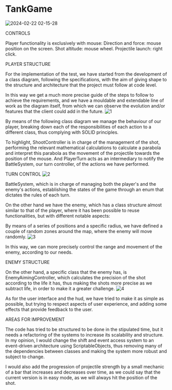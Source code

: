 # TankGame
 ![2024-02-22 02-15-28](https://github.com/Juanluich/TanksGame/assets/44837619/75d5d694-60c2-4c72-bdcd-fb3ef06daca7)

CONTROLS

Player functionality is exclusively with mouse:
Direction and force: mouse position on the screen.
Shot altitude: mouse wheel.
Projectile launch: right click.


PLAYER STRUCTURE

For the implementation of the test, we have started from the development of a class diagram, following the specifications, with the aim of giving shape to the structure and architecture that the project must follow at code level. 

In this way we get a much more precise guide of the steps to follow to achieve the requirements, and we have a mouldable and extendable line of work as the diagram itself, from which we can observe the evolution and/or features that the client could add in the future.
![1](https://github.com/Juanluich/TanksGame/assets/44837619/f6c163bd-effb-47b0-ba5f-21801b339349)

By means of the following class diagram we manage the behaviour of our player, breaking down each of the responsibilities of each action to a different class, thus complying with SOLID principles.

To highlight, ShootController is in charge of the management of the shot, performing the relevant mathematical calculations to calculate a parabola and interpret this parabola as the movement of the projectile towards the position of the mouse.
And PlayerTurn acts as an intermediary to notify the BattleSystem, our turn controller, of the actions we have performed.

TURN CONTROL
![2](https://github.com/Juanluich/TanksGame/assets/44837619/4931739c-cdcb-439b-ba10-05edd7f67583)

BattleSystem, which is in charge of managing both the player's and the enemy's actions, establishing the states of the game through an enum that dictates the rules of each turn.

On the other hand we have the enemy, which has a class structure almost similar to that of the player, where it has been possible to reuse functionalities, but with different notable aspects:

By means of a series of positions and a specific radius, we have defined a couple of random zones around the map, where the enemy will move randomly.
![3](https://github.com/Juanluich/TanksGame/assets/44837619/e8bab67d-3238-49f5-a3e8-5d17bf75bead)

In this way, we can more precisely control the range and movement of the enemy, according to our needs.

ENEMY STRUCTURE

On the other hand, a specific class that the enemy has, is EnemyAimingController, which calculates the precision of the shot according to the life it has, thus making the shots more precise as we subtract life, in order to make it a greater challenge.
![4](https://github.com/Juanluich/TanksGame/assets/44837619/1786449d-9c3e-49ff-8d76-e0ef351c946a)

As for the user interface and the hud, we have tried to make it as simple as possible, but trying to respect aspects of user experience, and adding some effects that provide feedback to the user.


AREAS FOR IMPROVEMENT

The code has tried to be structured to be done in the stipulated time, but it needs a refactoring of the systems to increase its scalability and structure.
In my opinion, I would change the shift and event access system to an event-driven architecture using ScriptableObjects, thus removing many of the dependencies between classes and making the system more robust and subject to change.

I would also add the progression of projectile strength by a small mechanic of a bar that increases and decreases over time, as we could say that the current version is in easy mode, as we will always hit the position of the shot.
